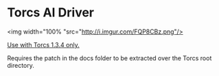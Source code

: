 # Torcs AI Driver
<img width="100% "src="http://i.imgur.com/FQP8CBz.png"/>

[Use with Torcs 1.3.4 only.](https://sourceforge.net/projects/torcs/files/torcs-win32-bin/1.3.4/)
  
Requires the patch in the docs folder to be extracted over the Torcs root directory.